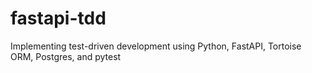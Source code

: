 # fastapi-tdd
Implementing test-driven development using Python, FastAPI, Tortoise ORM, Postgres, and pytest

